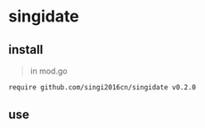 # singidate

## install

> in mod.go

```
require github.com/singi2016cn/singidate v0.2.0
```

## use

```

```